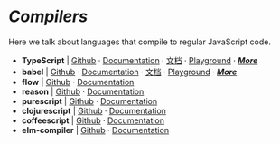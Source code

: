 # _Compilers_

Here we talk about languages that compile to regular JavaScript code.

- **TypeScript** | [Github](https://github.com/Microsoft/TypeScript) · [Documentation](http://www.typescriptlang.org/) · [文档](https://www.tslang.cn/) · [Playground](http://www.typescriptlang.org/play/index.html) · [_**More**_](./typescript.md)
- **babel** | [Github](https://github.com/babel/babel) · [Documentation](https://babeljs.io/) · [文档](https://babeljs.cn/) · [Playground](https://babeljs.io/repl/) · [_**More**_](./babel.md)
- **flow** | [Github](https://github.com/facebook/flow) · [Documentation](https://flow.org/)
- **reason** | [Github](https://github.com/facebook/reason) · [Documentation](https://reasonml.github.io/)
- **purescript** | [Github](https://github.com/purescript/purescript) · [Documentation](http://www.purescript.org/)
- **clojurescript** | [Github](https://github.com/clojure/clojurescript) · [Documentation](https://clojurescript.org/)
- **coffeescript** | [Github](https://github.com/jashkenas/coffeescript) · [Documentation](http://coffeescript.org/)
- **elm-compiler** | [Github](https://github.com/elm-lang/elm-compiler) · [Documentation](http://elm-lang.org/)
